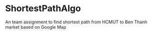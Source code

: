 # ShortestPathAlgo
An team assignment to find shortest path from HCMUT to Ben Thanh market based on Google Map
